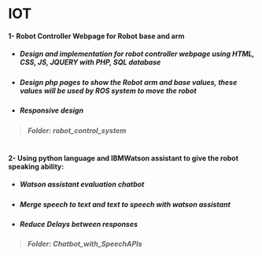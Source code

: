 # IOT
#### 1- Robot Controller Webpage for Robot base and arm
- ##### Design and implementation for robot controller webpage using HTML, CSS, JS, JQUERY with PHP, SQL database
- ##### Design php pages to show the Robot arm and base values, these values will be used by ROS system to move the robot
- ##### Responsive design
> ##### **Folder: robot_control_system** 
#
 #### 2- Using python language and IBMWatson assistant to give the robot speaking ability: 
- ##### Watson assistant evaluation chatbot
- ##### Merge speech to text and text to speech with watson assistant
- ##### Reduce Delays between responses
> ##### **Folder: Chatbot_with_SpeechAPIs**


